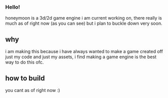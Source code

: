### Hello!

honeymoon is a 3d/2d game engine i am current working on, there really is much as of right now (as you can see) but i plan to buckle down very soon.

## why

i am making this because i have always wanted to make a game created off just my code and just my assets, i find making a game engine is the best way to do this ofc.

## how to build

you cant as of right now :)
